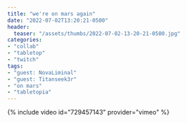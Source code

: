 ```yaml
---
title: "we're on mars again"
date: "2022-07-02T13:20:21-0500"
header:
  teaser: "/assets/thumbs/2022-07-02-13-20-21-0500.jpg"
categories:
- "collab"
- "tabletop"
- "twitch"
tags:
- "guest: NovaLiminal"
- "guest: Titanseek3r"
- "on mars"
- "tabletopia"
---
```

{% include video id="729457143" provider="vimeo" %}

